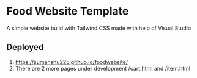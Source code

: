 # Food Website Template

A simple website build with Tailwind CSS made with help of Visual Studio

## Deployed

1. https://sumanshu225.github.io/foodwebsite/
2. There are 2 more pages under development /cart.html and /item.html



